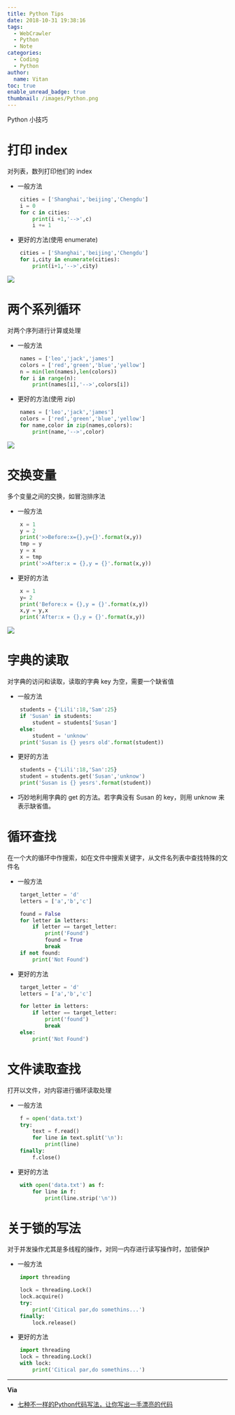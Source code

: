 ```yaml
---
title: Python Tips
date: 2018-10-31 19:38:16
tags:
  - WebCrawler
  - Python
  - Note
categories:
  - Coding
  - Python
author:
  name: Vitan
toc: true
enable_unread_badge: true
thumbnail: /images/Python.png
---
```

Python 小技巧
<!---more-->
# 打印 index
对列表，数列打印他们的 index

- 一般方法

```Python
    cities = ['Shanghai','beijing','Chengdu']
    i = 0
    for c in cities:
        print(i +1,'-->',c)
        i += 1
```

- 更好的方法(使用 enumerate)

```Python
    cities = ['Shanghai','beijing','Chengdu']
    for i,city in enumerate(cities):
        print(i+1,'-->',city)
```

![](https://ws1.sinaimg.cn/large/d71f8b2fgy1fwscu1oiy9j204d0303yd.jpg)

# 两个系列循环
对两个序列进行计算或处理

- 一般方法

```Python
    names = ['leo','jack','james']
    colors = ['red','green','blue','yellow']
    n = min(len(names),len(colors))
    for i in range(n):
        print(names[i],'-->',colors[i])
```

- 更好的方法(使用 zip)

```Python
    names = ['leo','jack','james']
    colors = ['red','green','blue','yellow']
    for name,color in zip(names,colors):
        print(name,'-->',color)
```

![](https://ws1.sinaimg.cn/large/d71f8b2fgy1fwscu1m48wj204l02r3yd.jpg)

# 交换变量
多个变量之间的交换，如冒泡排序法

- 一般方法

```Python
    x = 1
    y = 2
    print('>>Before:x={},y={}'.format(x,y))
    tmp = y
    y = x
    x = tmp
    print('>>After:x = {},y = {}'.format(x,y))
```

- 更好的方法

```Python
    x = 1
    y= 2
    print('Before:x = {},y = {}'.format(x,y))
    x,y = y,x
    print('After:x = {},y = {}'.format(x,y))
```

![](https://ws1.sinaimg.cn/large/d71f8b2fgy1fwscu1nt3kj205a01pt8j.jpg)

# 字典的读取
对字典的访问和读取，读取的字典 key 为空，需要一个缺省值

- 一般方法

```Python
    students = {'Lili':18,'Sam':25}
    if 'Susan' in students:
        student = students['Susan']
    else:
        student = 'unknow'
    print('Susan is {} yesrs old'.format(student))
```

- 更好的方法

```Python
    students = {'Lili':18,'San':25}
    student = students.get('Susan','unknow')
    print('Susan is {} yesrs'.format(student))
```
- 巧妙地利用字典的 get 的方法。若字典没有 Susan 的 key，则用 unknow 来表示缺省值。

# 循环查找
在一个大的循环中作搜索，如在文件中搜索关键字，从文件名列表中查找特殊的文件名

- 一般方法

```Python
    target_letter = 'd'
    letters = ['a','b','c']

    found = False
    for letter in letters:
        if letter == target_letter:
            print('Found')
            found = True
            break
    if not found:
        print('Not Found')
```

- 更好的方法

```Python
    target_letter = 'd'
    letters = ['a','b','c']

    for letter in letters:
        if letter == target_letter:
            print('found')
            break
    else:
        print('Not Found')
```

# 文件读取查找
打开以文件，对内容进行循环读取处理

- 一般方法

```Python
    f = open('data.txt')
    try:
        text = f.read()
        for line in text.split('\n'):
            print(line)
    finally:
        f.close()
```

- 更好的方法

```Python
    with open('data.txt') as f:
        for line in f:
            print(line.strip('\n'))
```

# 关于锁的写法
对于并发操作尤其是多线程的操作，对同一内存进行读写操作时，加锁保护

- 一般方法

```Python
    import threading

    lock = threading.Lock()
    lock.acquire()
    try:
        print('Citical par,do somethins...')
    finally:
        lock.release()
```

- 更好的方法

```Python
    import threading
    lock = threading.Lock()
    with lock:
        print('Citical par,do somethins...')
```
---
**Via**
- [七种不一样的Python代码写法，让你写出一手漂亮的代码](https://www.bilibili.com/read/cv1417439)
